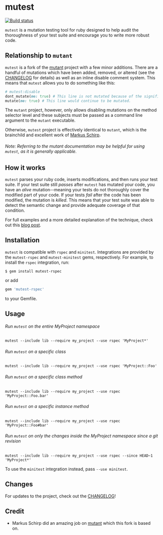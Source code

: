 mutest
======
[![Build status](https://badge.buildkite.com/8b58446082c5724c4e37e7fa4a4e0d5ee04b936b95a744c3cf.svg?branch=master&style=flat-square)](https://buildkite.com/rubocop-rspec/mutest)

`mutest` is a mutation testing tool for ruby designed to help audit the thoroughness of your test suite and encourage you to write more robust code.

## Relationship to `mutant`

`mutest` is a fork of the [mutant](https://github.com/mbj/mutant) project with a few minor additions. There are a handful of mutations which have been added, removed, or altered (see the [CHANGELOG](CHANGELOG.md) for details) as well as an inline disable comment system. This means that `mutest` allows you to do something like this:

```ruby
# mutest:disable
dont_mutate(me: true) # This line is not mutated because of the significant comment above.
mutate(me: true) # This line would continue to be mutated.
```

The `mutant` project, however, only allows disabling mutations on the method selector level and these subjects must be passed as a command line argument to the `mutant` executable.

Otherwise, `mutest` project is effectively identical to `mutant`, which is the brainchild and excellent work of [Markus Schirp](https://github.com/mbj).

###### Note: Referring to the mutant documentation may be helpful for using `mutest`, as it is generally applicable.

## How it works

`mutest` parses your ruby code, inserts modifications, and then runs your test suite. If your test suite still _passes_ after `mutest` has mutated your code, you have an _alive_ mutation--meaning your tests do not thoroughly cover the modified part of your code. If your tests _fail_ after the code has been modified, the mutation is _killed_. This means that your test suite was able to detect the semantic change and provide adequate coverage of that condition.

For full examples and a more detailed explanation of the technique, check out this [blog post](https://blog.blockscore.com/how-to-write-better-code-using-mutation-testing/).

## Installation

`mutest` is compatible with `rspec` and `minitest`. Integrations are provided
by the `mutest-rspec` and `mutest-minitest` gems, respectively. For example, to
install the `rspec` integration, run:

```shell
$ gem install mutest-rspec
```

or add

```ruby
gem 'mutest-rspec'
```

to your Gemfile.

## Usage

###### Run `mutest` on the entire MyProject namespace
`mutest --include lib --require my_project --use rspec 'MyProject*'`

###### Run `mutest` on a specific class
`mutest --include lib --require my_project --use rspec 'MyProject::Foo'`

###### Run `mutest` on a specific class method
`mutest --include lib --require my_project --use rspec 'MyProject::Foo.bar'`

###### Run `mutest` on a specific instance method
`mutest --include lib --require my_project --use rspec 'MyProject::Foo#bar'`

###### Run `mutest` on only the changes inside the MyProject namespace since a git revision
`mutest --include lib --require my_project --use rspec --since HEAD~1 'MyProject*'`

To use the `minitest` integration instead, pass `--use minitest`.

## Changes

For updates to the project, check out the [CHANGELOG](CHANGELOG.md)!

## Credit

* Markus Schirp did an amazing job on [mutant](https://github.com/mbj/mutant) which this fork is based on.

